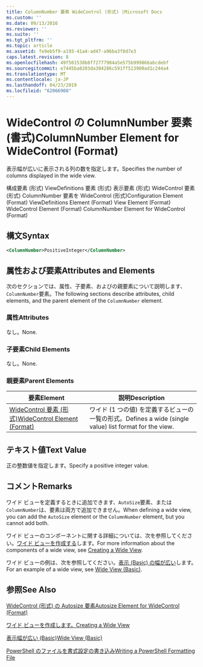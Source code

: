 ```yaml
---
title: ColumnNumber 要素 WideControl (形式) |Microsoft Docs
ms.custom: ''
ms.date: 09/13/2016
ms.reviewer: ''
ms.suite: ''
ms.tgt_pltfrm: ''
ms.topic: article
ms.assetid: fe9eb5f9-a193-41a4-ad47-a96ba3f8d7e3
caps.latest.revision: 8
ms.openlocfilehash: 49f501538b8f72777984a5e575b999866abcdebf
ms.sourcegitcommit: e7445ba8203da304286c591ff513900ad1c244a4
ms.translationtype: MT
ms.contentlocale: ja-JP
ms.lasthandoff: 04/23/2019
ms.locfileid: "62066908"
---
```

# <a name="columnnumber-element-for-widecontrol-format"></a><span data-ttu-id="1ca35-102">WideControl の ColumnNumber 要素 (書式)</span><span class="sxs-lookup"><span data-stu-id="1ca35-102">ColumnNumber Element for WideControl (Format)</span></span>

<span data-ttu-id="1ca35-103">表示幅が広いに表示される列の数を指定します。</span><span class="sxs-lookup"><span data-stu-id="1ca35-103">Specifies the number of columns displayed in the wide view.</span></span>

<span data-ttu-id="1ca35-104">構成要素 (形式) ViewDefinitions 要素 (形式) 表示要素 (形式) WideControl 要素 (形式) ColumnNumber 要素を WideControl (形式)</span><span class="sxs-lookup"><span data-stu-id="1ca35-104">Configuration Element (Format) ViewDefinitions Element (Format) View Element (Format) WideControl Element (Format) ColumnNumber Element for WideControl (Format)</span></span>

## <a name="syntax"></a><span data-ttu-id="1ca35-105">構文</span><span class="sxs-lookup"><span data-stu-id="1ca35-105">Syntax</span></span>

```xml
<ColumnNumber>PositiveInteger</ColumnNumber>
```

## <a name="attributes-and-elements"></a><span data-ttu-id="1ca35-106">属性および要素</span><span class="sxs-lookup"><span data-stu-id="1ca35-106">Attributes and Elements</span></span>

<span data-ttu-id="1ca35-107">次のセクションでは、属性、子要素、およびの親要素について説明します、`ColumnNumber`要素。</span><span class="sxs-lookup"><span data-stu-id="1ca35-107">The following sections describe attributes, child elements, and the parent element of the `ColumnNumber` element.</span></span>

### <a name="attributes"></a><span data-ttu-id="1ca35-108">属性</span><span class="sxs-lookup"><span data-stu-id="1ca35-108">Attributes</span></span>

<span data-ttu-id="1ca35-109">なし。</span><span class="sxs-lookup"><span data-stu-id="1ca35-109">None.</span></span>

### <a name="child-elements"></a><span data-ttu-id="1ca35-110">子要素</span><span class="sxs-lookup"><span data-stu-id="1ca35-110">Child Elements</span></span>

<span data-ttu-id="1ca35-111">なし。</span><span class="sxs-lookup"><span data-stu-id="1ca35-111">None.</span></span>

### <a name="parent-elements"></a><span data-ttu-id="1ca35-112">親要素</span><span class="sxs-lookup"><span data-stu-id="1ca35-112">Parent Elements</span></span>

|<span data-ttu-id="1ca35-113">要素</span><span class="sxs-lookup"><span data-stu-id="1ca35-113">Element</span></span>|<span data-ttu-id="1ca35-114">説明</span><span class="sxs-lookup"><span data-stu-id="1ca35-114">Description</span></span>|
|-------------|-----------------|
|[<span data-ttu-id="1ca35-115">WideControl 要素 (形式)</span><span class="sxs-lookup"><span data-stu-id="1ca35-115">WideControl Element (Format)</span></span>](./widecontrol-element-format.md)|<span data-ttu-id="1ca35-116">ワイド (1 つの値) を定義するビューの一覧の形式。</span><span class="sxs-lookup"><span data-stu-id="1ca35-116">Defines a wide (single value) list format for the view.</span></span>|

## <a name="text-value"></a><span data-ttu-id="1ca35-117">テキスト値</span><span class="sxs-lookup"><span data-stu-id="1ca35-117">Text Value</span></span>

<span data-ttu-id="1ca35-118">正の整数値を指定します。</span><span class="sxs-lookup"><span data-stu-id="1ca35-118">Specify a positive integer value.</span></span>

## <a name="remarks"></a><span data-ttu-id="1ca35-119">コメント</span><span class="sxs-lookup"><span data-stu-id="1ca35-119">Remarks</span></span>

<span data-ttu-id="1ca35-120">ワイド ビューを定義するときに追加できます、`AutoSize`要素、または`ColumnNumber`は、要素は両方で追加できません。</span><span class="sxs-lookup"><span data-stu-id="1ca35-120">When defining a wide view, you can add the `AutoSize` element or the `ColumnNumber` element, but you cannot add both.</span></span>

<span data-ttu-id="1ca35-121">ワイド ビューのコンポーネントに関する詳細については、次を参照してください。[ワイド ビューを作成する](./creating-a-wide-view.md)します。</span><span class="sxs-lookup"><span data-stu-id="1ca35-121">For more information about the components of a wide view, see [Creating a Wide View](./creating-a-wide-view.md).</span></span>

<span data-ttu-id="1ca35-122">ワイド ビューの例は、次を参照してください。[表示 (Basic) の幅が広い](./wide-view-basic.md)します。</span><span class="sxs-lookup"><span data-stu-id="1ca35-122">For an example of a wide view, see [Wide View (Basic)](./wide-view-basic.md).</span></span>

## <a name="see-also"></a><span data-ttu-id="1ca35-123">参照</span><span class="sxs-lookup"><span data-stu-id="1ca35-123">See Also</span></span>

[<span data-ttu-id="1ca35-124">WideControl (形式) の Autosize 要素</span><span class="sxs-lookup"><span data-stu-id="1ca35-124">Autosize Element for WideControl (Format)</span></span>](./autosize-element-for-widecontrol-format.md)

[<span data-ttu-id="1ca35-125">ワイド ビューを作成します。</span><span class="sxs-lookup"><span data-stu-id="1ca35-125">Creating a Wide View</span></span>](./creating-a-wide-view.md)

[<span data-ttu-id="1ca35-126">表示幅が広い (Basic)</span><span class="sxs-lookup"><span data-stu-id="1ca35-126">Wide View (Basic)</span></span>](./wide-view-basic.md)

[<span data-ttu-id="1ca35-127">PowerShell のファイルを書式設定の書き込み</span><span class="sxs-lookup"><span data-stu-id="1ca35-127">Writing a PowerShell Formatting File</span></span>](./writing-a-powershell-formatting-file.md)
